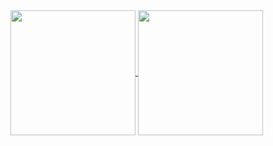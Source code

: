 <a href="https://github.com/swarooppatilx/github-readme-stats">
  <img height=200 align="center" src="https://github-readme-stats.vercel.app/api?username=swarooppatilx" />
</a>
<a href="https://github.com/swarooppatilx/github-readme-stats">
  <img height=200 align="center" src="https://github-readme-stats.vercel.app/api/top-langs?username=swarooppatilx&layout=compact&langs_count=8&card_width=320" />
</a>
